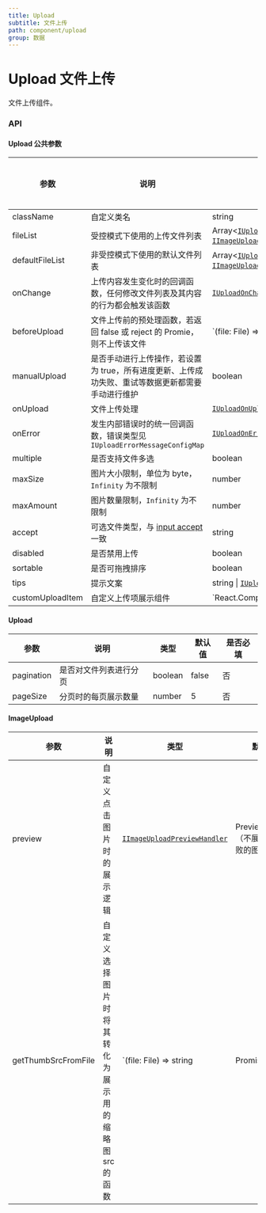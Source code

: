 ```yaml
---
title: Upload
subtitle: 文件上传
path: component/upload
group: 数据
---
```


# Upload 文件上传

文件上传组件。

### API

#### Upload 公共参数

| 参数             | 说明                                                                                                              | 类型                                                                                                                                                    | 默认值     | 是否必填 |
| ---------------- | ----------------------------------------------------------------------------------------------------------------- | ------------------------------------------------------------------------------------------------------------------------------------------------------- | ---------- | -------- |
| className        | 自定义类名                                                                                                        | string                                                                                                                                                  |            | 否       |
| fileList         | 受控模式下使用的上传文件列表                                                                                      | Array<[`IUploadFileItem`](../../apidoc/interfaces/IUploadFileItem.html) \| [`IImageUploadFileItem`](../../apidoc/interfaces/IImageUploadFileItem.html)> |            | 否       |
| defaultFileList  | 非受控模式下使用的默认文件列表                                                                                    | Array<[`IUploadFileItem`](../../apidoc/interfaces/IUploadFileItem.html) \| [`IImageUploadFileItem`](../../apidoc/interfaces/IImageUploadFileItem.html)> |            | 否       |
| onChange         | 上传内容发生变化时的回调函数，任何修改文件列表及其内容的行为都会触发该函数                                        | [`IUploadOnChangeHandler`](../../apidoc/interfaces/IUploadOnChangeHandler.html)                                                                         |            | 是       |
| beforeUpload     | 文件上传前的预处理函数，若返回 false 或 reject 的 Promie，则不上传该文件                                          | `(file: File) => boolean | Promise<void>`                                                                                                               |            | 否       |
| manualUpload     | 是否手动进行上传操作，若设置为 true，所有进度更新、上传成功失败、重试等数据更新都需要手动进行维护                 | boolean                                                                                                                                                 | false      | 否       |
| onUpload         | 文件上传处理                                                                                                      | [`IUploadOnUploadHandler`](<(../../apidoc/interfaces/IUploadOnUploadHandler.html)>)                                                                     |            | 否       |
| onError          | 发生内部错误时的统一回调函数，错误类型见 `IUploadErrorMessageConfigMap`                                           | [`IUploadOnErrorHandler`](../../apidoc/interfaces/IUploadOnErrorHandler.html)                                                                           | 否         |
| multiple         | 是否支持文件多选                                                                                                  | boolean                                                                                                                                                 | false      | 否       |
| maxSize          | 图片大小限制，单位为 byte，`Infinity` 为不限制                                                                    | number                                                                                                                                                  | `Infinity` | 否       |
| maxAmount        | 图片数量限制，`Infinity` 为不限制                                                                                 | number                                                                                                                                                  | `Infinity` | 否       |
| accept           | 可选文件类型，与 [input accept](https://developer.mozilla.org/en-US/docs/Web/HTML/Element/input/file#accept) 一致 | string                                                                                                                                                  |            | 否       |
| disabled         | 是否禁用上传                                                                                                      | boolean                                                                                                                                                 |            | 否       |
| sortable         | 是否可拖拽排序                                                                                                    | boolean                                                                                                                                                 | false      | 否       |
| tips             | 提示文案                                                                                                          | string \| [`IUploadTipsFunc`](../../apidoc/interfaces/IUploadTipsFunc.html)                                                                             |            | 否       |
| customUploadItem | 自定义上传项展示组件                                                                                              | `React.ComponentType<IUploadFileItem|IImageUploadFileItem>`                                                                                             |            | 否       |

#### Upload

| 参数       | 说明                   | 类型    | 默认值 | 是否必填 |
| ---------- | ---------------------- | ------- | ------ | -------- |
| pagination | 是否对文件列表进行分页 | boolean | false  | 否       |
| pageSize   | 分页时的每页展示数量   | number  | 5      | 否       |

#### ImageUpload

| 参数                | 说明                                                | 类型                                                                                    | 默认值                                | 是否必填 |
| ------------------- | --------------------------------------------------- | --------------------------------------------------------------------------------------- | ------------------------------------- | -------- |
| preview             | 自定义点击图片时的展示逻辑                          | [`IImageUploadPreviewHandler`](../../apidoc/interfaces/IImageUploadPreviewHandler.html) | PreviewImages（不展示上传失败的图片） | 否       |
| getThumbSrcFromFile | 自定义选择图片时将其转化为展示用的缩略图 src 的函数 | `(file: File) => string | Promise<string>`                                              | FileReader 实现                       | 否       |
